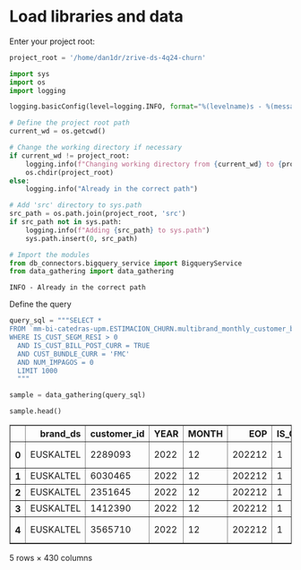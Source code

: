 # Load libraries and data

Enter your project root:


```python
project_root = '/home/dan1dr/zrive-ds-4q24-churn'
```


```python
import sys
import os
import logging

logging.basicConfig(level=logging.INFO, format="%(levelname)s - %(message)s")

# Define the project root path
current_wd = os.getcwd()

# Change the working directory if necessary
if current_wd != project_root:
    logging.info(f"Changing working directory from {current_wd} to {project_root}")
    os.chdir(project_root)
else:
    logging.info("Already in the correct path")

# Add 'src' directory to sys.path
src_path = os.path.join(project_root, 'src')
if src_path not in sys.path:
    logging.info(f"Adding {src_path} to sys.path")
    sys.path.insert(0, src_path)

# Import the modules
from db_connectors.bigquery_service import BigqueryService
from data_gathering import data_gathering
```

    INFO - Already in the correct path


Define the query


```python
query_sql = """SELECT *
FROM `mm-bi-catedras-upm.ESTIMACION_CHURN.multibrand_monthly_customer_base_mp2022`
WHERE IS_CUST_SEGM_RESI > 0 
  AND IS_CUST_BILL_POST_CURR = TRUE
  AND CUST_BUNDLE_CURR = 'FMC'
  AND NUM_IMPAGOS = 0
  LIMIT 1000
  """
```


```python
sample = data_gathering(query_sql)
```


```python
sample.head()
```




<div>
<style scoped>
    .dataframe tbody tr th:only-of-type {
        vertical-align: middle;
    }

    .dataframe tbody tr th {
        vertical-align: top;
    }

    .dataframe thead th {
        text-align: right;
    }
</style>
<table border="1" class="dataframe">
  <thead>
    <tr style="text-align: right;">
      <th></th>
      <th>brand_ds</th>
      <th>customer_id</th>
      <th>YEAR</th>
      <th>MONTH</th>
      <th>EOP</th>
      <th>IS_CUST_SEGM_RESI</th>
      <th>IS_CUST_SEGM_SOHO</th>
      <th>IS_CUST_SEGM_BUSI</th>
      <th>CHANNEL_LAST_MOBILE</th>
      <th>CHANNEL_FIRST_MOBILE</th>
      <th>...</th>
      <th>AVG_NUM_DAYS_BETWEEN_FIX_PORT</th>
      <th>MIN_NUM_DAYS_BETWEEN_FIX_PORT</th>
      <th>NUM_PORT_OPER_DONO_PREM_TWO_YEAR_AGO</th>
      <th>NUM_MOB_PORT_TRANS_CURR</th>
      <th>MM_GROUP_MOB_PORT</th>
      <th>NUM_MONTHS_SINCE_LAST_MOB_PORT_REQ</th>
      <th>MAX_NUM_DAYS_BETWEEN_MOB_PORT_REQS</th>
      <th>NUM_MONTHS_SINCE_LAST_MOB_PORT</th>
      <th>MAX_NUM_MONTHS_BETWEEN_MOB_PORT_REQS</th>
      <th>NUM_PORT_OPER_RECE_YOIGO_TWO_YEAR_AGO</th>
    </tr>
  </thead>
  <tbody>
    <tr>
      <th>0</th>
      <td>EUSKALTEL</td>
      <td>2289093</td>
      <td>2022</td>
      <td>12</td>
      <td>202212</td>
      <td>1</td>
      <td>0</td>
      <td>0</td>
      <td>PLAT. FIDELIZACION/RETENCION</td>
      <td>PLAT. FIDELIZACION/RETENCION</td>
      <td>...</td>
      <td>NaN</td>
      <td>&lt;NA&gt;</td>
      <td>&lt;NA&gt;</td>
      <td>&lt;NA&gt;</td>
      <td>2</td>
      <td>NaN</td>
      <td>&lt;NA&gt;</td>
      <td>NaN</td>
      <td>NaN</td>
      <td>&lt;NA&gt;</td>
    </tr>
    <tr>
      <th>1</th>
      <td>EUSKALTEL</td>
      <td>6030465</td>
      <td>2022</td>
      <td>12</td>
      <td>202212</td>
      <td>1</td>
      <td>0</td>
      <td>0</td>
      <td>EXCLUSIVO</td>
      <td>EXCLUSIVO</td>
      <td>...</td>
      <td>NaN</td>
      <td>&lt;NA&gt;</td>
      <td>&lt;NA&gt;</td>
      <td>&lt;NA&gt;</td>
      <td>0</td>
      <td>NaN</td>
      <td>&lt;NA&gt;</td>
      <td>NaN</td>
      <td>NaN</td>
      <td>&lt;NA&gt;</td>
    </tr>
    <tr>
      <th>2</th>
      <td>EUSKALTEL</td>
      <td>2351645</td>
      <td>2022</td>
      <td>12</td>
      <td>202212</td>
      <td>1</td>
      <td>0</td>
      <td>0</td>
      <td>EXCLUSIVO</td>
      <td>EXCLUSIVO</td>
      <td>...</td>
      <td>NaN</td>
      <td>&lt;NA&gt;</td>
      <td>&lt;NA&gt;</td>
      <td>&lt;NA&gt;</td>
      <td>0</td>
      <td>NaN</td>
      <td>&lt;NA&gt;</td>
      <td>NaN</td>
      <td>NaN</td>
      <td>&lt;NA&gt;</td>
    </tr>
    <tr>
      <th>3</th>
      <td>EUSKALTEL</td>
      <td>1412390</td>
      <td>2022</td>
      <td>12</td>
      <td>202212</td>
      <td>1</td>
      <td>0</td>
      <td>0</td>
      <td>CARTERA</td>
      <td>WEB ASISTIDA INBOUND</td>
      <td>...</td>
      <td>NaN</td>
      <td>&lt;NA&gt;</td>
      <td>&lt;NA&gt;</td>
      <td>&lt;NA&gt;</td>
      <td>0</td>
      <td>NaN</td>
      <td>&lt;NA&gt;</td>
      <td>NaN</td>
      <td>NaN</td>
      <td>&lt;NA&gt;</td>
    </tr>
    <tr>
      <th>4</th>
      <td>EUSKALTEL</td>
      <td>3565710</td>
      <td>2022</td>
      <td>12</td>
      <td>202212</td>
      <td>1</td>
      <td>0</td>
      <td>0</td>
      <td>PLAT. FIDELIZACION/RETENCION</td>
      <td>PLAT. FIDELIZACION/RETENCION</td>
      <td>...</td>
      <td>NaN</td>
      <td>&lt;NA&gt;</td>
      <td>&lt;NA&gt;</td>
      <td>&lt;NA&gt;</td>
      <td>0</td>
      <td>NaN</td>
      <td>&lt;NA&gt;</td>
      <td>NaN</td>
      <td>NaN</td>
      <td>&lt;NA&gt;</td>
    </tr>
  </tbody>
</table>
<p>5 rows × 430 columns</p>
</div>


